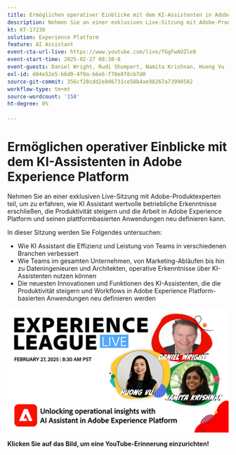```yaml
---
title: Ermöglichen operativer Einblicke mit dem KI-Assistenten in Adobe Experience Platform
description: Nehmen Sie an einer exklusiven Live-Sitzung mit Adobe-Produktexperten teil, um zu erfahren, wie KI Assistant wertvolle betriebliche Erkenntnisse erschließen, die Produktivität steigern und die Arbeit in Adobe Experience Platform und seinen plattformbasierten Anwendungen neu definieren kann.
kt: KT-17230
solution: Experience Platform
feature: AI Assistant
event-cta-url-live: https://www.youtube.com/live/fGgFwAOZle8
event-start-time: 2025-02-27 08:30-8
event-guests: Daniel Wright, Rudi Shumpert, Namita Krishnan, Huong Vu
exl-id: d04e52e5-b6d0-4f9a-b6e6-f78e8f8cb7d0
source-git-commit: 356cf28cdd2e8d6731ce58b4ae98267a73990582
workflow-type: tm+mt
source-wordcount: '158'
ht-degree: 0%

---
```


# Ermöglichen operativer Einblicke mit dem KI-Assistenten in Adobe Experience Platform

Nehmen Sie an einer exklusiven Live-Sitzung mit Adobe-Produktexperten teil, um zu erfahren, wie KI Assistant wertvolle betriebliche Erkenntnisse erschließen, die Produktivität steigern und die Arbeit in Adobe Experience Platform und seinen plattformbasierten Anwendungen neu definieren kann.

In dieser Sitzung werden Sie Folgendes untersuchen:

* Wie KI Assistant die Effizienz und Leistung von Teams in verschiedenen Branchen verbessert
* Wie Teams im gesamten Unternehmen, von Marketing-Abläufen bis hin zu Dateningenieuren und Architekten, operative Erkenntnisse über KI-Assistenten nutzen können
* Die neuesten Innovationen und Funktionen des KI-Assistenten, die die Produktivität steigern und Workflows in Adobe Experience Platform-basierten Anwendungen neu definieren werden

[![ExL LIVE 27. Februar 2025](assets/WebBanner-Feb-27-2025.png)](https://engage.adobe.com/ExpLeagueLive-250227.html)

**Klicken Sie auf das Bild, um eine YouTube-Erinnerung einzurichten!**
